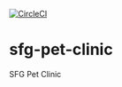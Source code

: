 [![CircleCI](https://circleci.com/gh/Eulodos/sfg-pet-clinic.svg?style=svg)](https://circleci.com/gh/Eulodos/sfg-pet-clinic)
# sfg-pet-clinic
SFG Pet Clinic
